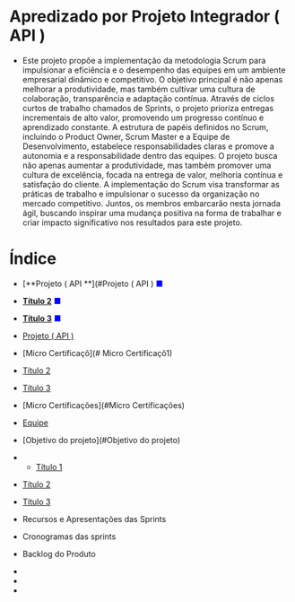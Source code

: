 # Apredizado por Projeto Integrador ( API )
- Este projeto propõe a implementação da metodologia Scrum para impulsionar a eficiência e o desempenho das equipes em um ambiente empresarial dinâmico e competitivo. O objetivo principal é não apenas melhorar a produtividade, mas também cultivar uma cultura de colaboração, transparência e adaptação contínua. Através de ciclos curtos de trabalho chamados de Sprints, o projeto prioriza entregas incrementais de alto valor, promovendo um progresso contínuo e aprendizado constante. A estrutura de papéis definidos no Scrum, incluindo o Product Owner, Scrum Master e a Equipe de Desenvolvimento, estabelece responsabilidades claras e promove a autonomia e a responsabilidade dentro das equipes. O projeto busca não apenas aumentar a produtividade, mas também promover uma cultura de excelência, focada na entrega de valor, melhoria contínua e satisfação do cliente. A implementação do Scrum visa transformar as práticas de trabalho e impulsionar o sucesso da organização no mercado competitivo. Juntos, os membros embarcarão nesta jornada ágil, buscando inspirar uma mudança positiva na forma de trabalhar e criar impacto significativo nos resultados para este projeto.

# Índice 
- [**Projeto ( API **](#Projeto ( API ) <span style="color: blue;">&#9632;</span>
- [**Título 2**](#titulo2) <span style="color: blue;">&#9632;</span>
- [**Título 3**](#titulo3) <span style="color: blue;">&#9632;</span>




- [Projeto ( API )](#Projeto ( API ))
- [Micro Certificaçõ](# Micro Certificaçõ1)
- [Título 2](#titulo2)
- [Título 3](#titulo3)





- [Micro Certificações](#Micro Certificações)
- [Equipe](#Equipe3)
- [Objetivo do projeto](#Objetivo do projeto)
- - [Título 1](#titulo1)
- [Título 2](#titulo2)
- [Título 3](#titulo3)

- Recursos e Apresentações das Sprints
- Cronogramas das sprints
- Backlog do Produto
- 
-
-
  



